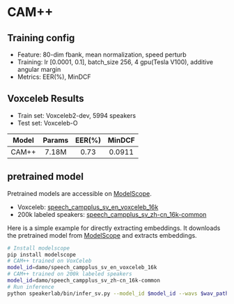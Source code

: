 # CAM++

## Training config
- Feature: 80-dim fbank, mean normalization, speed perturb
- Training: lr [0.0001, 0.1], batch_size 256, 4 gpu(Tesla V100), additive angular margin
- Metrics: EER(%), MinDCF

## Voxceleb Results
- Train set: Voxceleb2-dev, 5994 speakers
- Test set: Voxceleb-O

| Model | Params | EER(%) | MinDCF |
|:-----:|:------:|:------:|:------:|
| CAM++ | 7.18M  | 0.73 | 0.0911 |

## pretrained model
Pretrained models are accessible on [ModelScope](https://www.modelscope.cn/models).

- Voxceleb: [speech_campplus_sv_en_voxceleb_16k](https://modelscope.cn/models/damo/speech_campplus_sv_en_voxceleb_16k/summary)
- 200k labeled speakers: [speech_campplus_sv_zh-cn_16k-common](https://www.modelscope.cn/models/damo/speech_campplus_sv_zh-cn_16k-common/summary)

Here is a simple example for directly extracting embeddings. It downloads the pretrained model from [ModelScope](https://www.modelscope.cn/models) and extracts embeddings.
``` sh
# Install modelscope
pip install modelscope
# CAM++ trained on VoxCeleb
model_id=damo/speech_campplus_sv_en_voxceleb_16k
# CAM++ trained on 200k labeled speakers
model_id=damo/speech_campplus_sv_zh-cn_16k-common
# Run inference
python speakerlab/bin/infer_sv.py --model_id $model_id --wavs $wav_path
```
